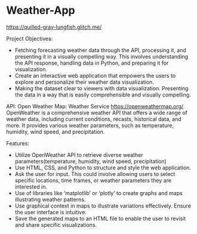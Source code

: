 # Weather-App
https://quilled-gray-lungfish.glitch.me/

Project Objectives: 
- Fetching forecasting weather data through the API, processing it, and presenting it in a visually compelling way. This involves understanding the API response, handling data in Python, and preparing it for visualization. 
- Create an interactive web application that empowers the users to explore and personalize their weather data visualization. 
- Making the dataset clear to viewers with data visualization. Presenting the data in a way that is easily comprehensible and visually compelling. 

API: Open Weather Map: Weather Service https://openweathermap.org/
OpenWeather is a comprehensive weather API that offers a wide range of weather data, including current conditions, recasts, historical data, and more. It provides various weather parameters, such as temperature, humidity, wind speed, and precipitation. 

Features: 
- Utilize OpenWeather API to retrieve diverse weather parameters(temperature, humidity, wind speed, precipitation)
- Use HTML, CSS, and Python to structure and style the web application. 
- Ask the user for input. This could involve allowing users to select specific locations, time frames, or weather parameters they are interested in. 
- Use of libraries like ‘matplotlib’ or ‘plotly’ to create graphs and maps illustrating weather patterns. 
- Use graphical context in maps to illustrate variations effectively. Ensure the user interface is intuitive.  
- Save the generated maps to an HTML file to enable the user to revisit and share specific visualizations. 

